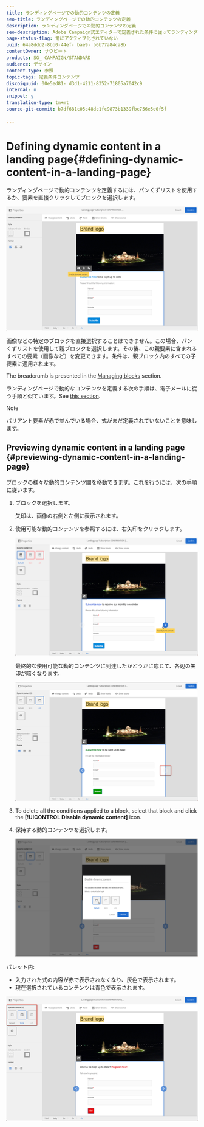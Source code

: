 ```yaml
---
title: ランディングページでの動的コンテンツの定義
seo-title: ランディングページでの動的コンテンツの定義
description: ランディングページでの動的コンテンツの定義
seo-description: Adobe Campaign式エディターで定義された条件に従ってランディングページに異なるコンテンツを動的に表示するには、次の手順に従います。
page-status-flag: 常にアクティブ化されていない
uuid: 64a8ddd2-8bb0-44ef- bae9- b6b77a84ca8b
contentOwner: サウビート
products: SG_ CAMPAIGN/STANDARD
audience: デザイン
content-type: 参照
topic-tags: 定義条件コンテンツ
discoiquuid: 00e5ed81- d3d1-4211-8352-71805a7042c9
internal: n
snippet: y
translation-type: tm+mt
source-git-commit: b7df681c05c48dc1fc9873b1339fbc756e5e0f5f

---
```



# Defining dynamic content in a landing page{#defining-dynamic-content-in-a-landing-page}

ランディングページで動的コンテンツを定義するには、パンくずリストを使用するか、要素を直接クリックしてブロックを選択します。

![](assets/dynamic_content_lp_1.png)

画像などの特定のブロックを直接選択することはできません。この場合、パンくずリストを使用して親ブロックを選択します。その後、この親要素に含まれるすべての要素（画像など）を変更できます。条件は、親ブロック内のすべての子要素に適用されます。

The breadcrumb is presented in the [Managing blocks](../../designing/using/managing-landing-page-structure-and-style.md) section.

ランディングページで動的なコンテンツを定義する次の手順は、電子メールに従う手順と似ています。See [this section](../../designing/using/defining-dynamic-content-in-an-email.md).

>[!NOTE]
>
>バリアント要素が赤で並んでいる場合、式がまだ定義されていないことを意味します。

## Previewing dynamic content in a landing page {#previewing-dynamic-content-in-a-landing-page}

ブロックの様々な動的コンテンツ間を移動できます。これを行うには、次の手順に従います。

1. ブロックを選択します。

   矢印は、画像の右側と左側に表示されます。

1. 使用可能な動的コンテンツを参照するには、右矢印をクリックします。

   ![](assets/dynamic_content_lp_2.png)

   最終的な使用可能な動的コンテンツに到達したかどうかに応じて、各辺の矢印が暗くなります。

   ![](assets/dynamic_content_lp_3.png)

1. To delete all the conditions applied to a block, select that block and click the **[!UICONTROL Disable dynamic content]** icon.
1. 保持する動的コンテンツを選択します。

   ![](assets/dynamic_content_lp_5.png)

パレット内:

* 入力された式の内容が赤で表示されなくなり、灰色で表示されます。
* 現在選択されているコンテンツは青色で表示されます。

![](assets/dynamic_content_lp_4.png)

